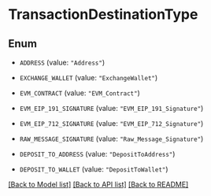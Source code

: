 # TransactionDestinationType

## Enum


* `ADDRESS` (value: `"Address"`)

* `EXCHANGE_WALLET` (value: `"ExchangeWallet"`)

* `EVM_CONTRACT` (value: `"EVM_Contract"`)

* `EVM_EIP_191_SIGNATURE` (value: `"EVM_EIP_191_Signature"`)

* `EVM_EIP_712_SIGNATURE` (value: `"EVM_EIP_712_Signature"`)

* `RAW_MESSAGE_SIGNATURE` (value: `"Raw_Message_Signature"`)

* `DEPOSIT_TO_ADDRESS` (value: `"DepositToAddress"`)

* `DEPOSIT_TO_WALLET` (value: `"DepositToWallet"`)


[[Back to Model list]](../README.md#documentation-for-models) [[Back to API list]](../README.md#documentation-for-api-endpoints) [[Back to README]](../README.md)


